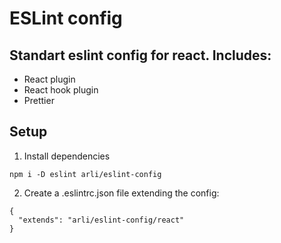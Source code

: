 # ESLint config

## Standart eslint config for react. Includes:
- React plugin
- React hook plugin
- Prettier

## Setup

1. Install dependencies

```
npm i -D eslint arli/eslint-config

```

2. Create a .eslintrc.json file extending the config:

```
{
  "extends": "arli/eslint-config/react"
}

```
